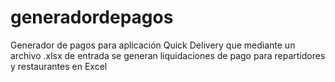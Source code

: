 # generadordepagos
Generador de pagos para aplicación Quick Delivery que mediante un archivo .xlsx de entrada se generan liquidaciones de pago para repartidores y restaurantes en Excel
